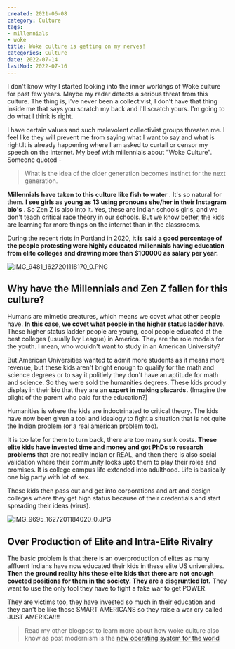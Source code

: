```yaml
---
created: 2021-06-08
category: Culture
tags:
- millennials
- woke
title: Woke culture is getting on my nerves!
categories: Culture
date: 2022-07-14
lastMod: 2022-07-16
---
```

I don't know why I started looking into the inner workings of Woke culture for past few years. Maybe my radar detects a serious threat from this culture. The thing is, I've never been a collectivist, I don't have that thing inside me that says you scratch my back and I'll scratch yours. I'm going to do what I think is right.

I have certain values and such malevolent collectivist groups threaten me. I feel like they will prevent me from saying what I want to say and what is right.It is already happening where I am asked to curtail or censor my speech on the internet.
My beef with millennials about "Woke Culture".
Someone quoted -

> What is the idea of the older generation becomes instinct for the next generation.

**Millennials have taken to this culture like fish to water** . It's so natural for them. **I see girls as young as 13 using pronouns she/her in their Instagram bio's** . So Zen Z is also into it. Yes, these are Indian schools girls, and we don't teach critical race theory in our schools. But we know better, the kids are learning far more things on the internet than in the classrooms.

During the recent riots in Portland in 2020, **it is said a good percentage of the people protesting were highly educated millennials having education from elite colleges and drawing more than $100000 as salary per year.**

![IMG_9481_1627201118170_0.PNG](https://manojnayak.mataroa.blog/images/59ba78ce.png)

## Why have the Millennials and Zen Z fallen for this culture?
Humans are mimetic creatures, which means we covet what other people have. **In this case, we covet what people in the higher status ladder have.** These higher status ladder people are young, cool people educated at the best colleges (usually Ivy League) in America. They are the role models for the youth. I mean, who wouldn't want to study in an American University?

But American Universities wanted to admit more students as it means more revenue, but these kids aren't bright enough to qualify for the math and science degrees or to say it politiely they don't have an aptitude for math and science. So they were sold the humanities degrees. These kids proudly display in their bio that they are an **expert in making placards.** (Imagine the plight of the parent who paid for the education?)

Humanities is where the kids are indoctrinated to critical theory. The kids have now been given a tool and idealogy to fight a situation that is not quite the Indian problem (or a real american problem too).

It is too late for them to turn back, there are too many sunk costs. **These elite kids have invested time and money and got PhDs to research problems** that are not really Indian or REAL, and then there is also social validation where their community looks upto them to play their roles and promises. It is college campus life extended into adulthood. Life is basically one big party with lot of sex.

These kids then pass out and get into corporations and art and design colleges where they get high status because of their credentials and start spreading their ideas (virus).

![IMG_9695_1627201184020_0.JPG](https://manojnayak.mataroa.blog/images/b35ac7a9.jpeg)

## Over Production of Elite and Intra-Elite Rivalry
The basic problem is that there is an overproduction of elites as many affluent Indians have now educated their kids in these elite US universities. **Then the ground reality hits these elite kids that there are not enough coveted positions for them in the society. They are a disgruntled lot.** They want to use the only tool they have to fight a fake war to get POWER.

They are victims too, they have invested so much in their education and they can't be like those SMART AMERICANS so they raise a war cry called JUST AMERICA!!!!

> Read my other blogpost to learn more about how woke culture also know as post modernism is the [new operating system for the world](https://blog.manojnayak.com/post-modernism-a-new-operating-system-for-the-world)
